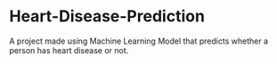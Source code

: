 # Heart-Disease-Prediction
A project made using Machine Learning Model that predicts whether a person has heart disease or not.
